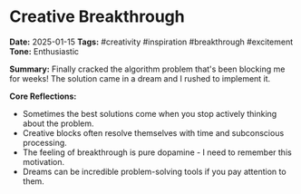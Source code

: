# Creative Breakthrough
**Date:** 2025-01-15
**Tags:** #creativity #inspiration #breakthrough #excitement
**Tone:** Enthusiastic

**Summary:**
Finally cracked the algorithm problem that's been blocking me for weeks! The solution came in a dream and I rushed to implement it.

**Core Reflections:**
- Sometimes the best solutions come when you stop actively thinking about the problem.
- Creative blocks often resolve themselves with time and subconscious processing.
- The feeling of breakthrough is pure dopamine - I need to remember this motivation.
- Dreams can be incredible problem-solving tools if you pay attention to them.
